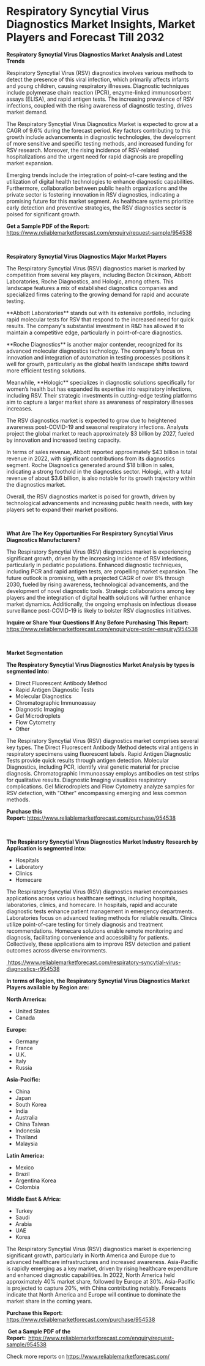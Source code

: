<p><h1>Respiratory Syncytial Virus Diagnostics Market Insights, Market Players and Forecast Till 2032</h1></p><p><strong>Respiratory Syncytial Virus Diagnostics Market Analysis and Latest Trends</strong></p>
<p><p>Respiratory Syncytial Virus (RSV) diagnostics involves various methods to detect the presence of this viral infection, which primarily affects infants and young children, causing respiratory illnesses. Diagnostic techniques include polymerase chain reaction (PCR), enzyme-linked immunosorbent assays (ELISA), and rapid antigen tests. The increasing prevalence of RSV infections, coupled with the rising awareness of diagnostic testing, drives market demand.</p><p>The Respiratory Syncytial Virus Diagnostics Market is expected to grow at a CAGR of 9.6% during the forecast period. Key factors contributing to this growth include advancements in diagnostic technologies, the development of more sensitive and specific testing methods, and increased funding for RSV research. Moreover, the rising incidence of RSV-related hospitalizations and the urgent need for rapid diagnosis are propelling market expansion.</p><p>Emerging trends include the integration of point-of-care testing and the utilization of digital health technologies to enhance diagnostic capabilities. Furthermore, collaboration between public health organizations and the private sector is fostering innovation in RSV diagnostics, indicating a promising future for this market segment. As healthcare systems prioritize early detection and preventive strategies, the RSV diagnostics sector is poised for significant growth.</p></p>
<p><strong>Get a Sample PDF of the Report:&nbsp;</strong> <a href="https://www.reliablemarketforecast.com/enquiry/request-sample/954538?utm_campaign=2736&utm_medium=2&utm_source=Github&utm_content=ia&utm_term=07032025&utm_id=respiratory-syncytial-virus-diagnostics">https://www.reliablemarketforecast.com/enquiry/request-sample/954538</a></p>
<p>&nbsp;</p>
<p><strong>Respiratory Syncytial Virus Diagnostics Major Market Players</strong></p>
<p><p>The Respiratory Syncytial Virus (RSV) diagnostics market is marked by competition from several key players, including Becton Dickinson, Abbott Laboratories, Roche Diagnostics, and Hologic, among others. This landscape features a mix of established diagnostics companies and specialized firms catering to the growing demand for rapid and accurate testing.</p><p>**Abbott Laboratories** stands out with its extensive portfolio, including rapid molecular tests for RSV that respond to the increased need for quick results. The company's substantial investment in R&D has allowed it to maintain a competitive edge, particularly in point-of-care diagnostics.</p><p>**Roche Diagnostics** is another major contender, recognized for its advanced molecular diagnostics technology. The company's focus on innovation and integration of automation in testing processes positions it well for growth, particularly as the global health landscape shifts toward more efficient testing solutions.</p><p>Meanwhile, **Hologic** specializes in diagnostic solutions specifically for women’s health but has expanded its expertise into respiratory infections, including RSV. Their strategic investments in cutting-edge testing platforms aim to capture a larger market share as awareness of respiratory illnesses increases.</p><p>The RSV diagnostics market is expected to grow due to heightened awareness post-COVID-19 and seasonal respiratory infections. Analysts project the global market to reach approximately $3 billion by 2027, fueled by innovation and increased testing capacity.</p><p>In terms of sales revenue, Abbott reported approximately $43 billion in total revenue in 2022, with significant contributions from its diagnostics segment. Roche Diagnostics generated around $18 billion in sales, indicating a strong foothold in the diagnostics sector. Hologic, with a total revenue of about $3.6 billion, is also notable for its growth trajectory within the diagnostics market.</p><p>Overall, the RSV diagnostics market is poised for growth, driven by technological advancements and increasing public health needs, with key players set to expand their market positions.</p></p>
<p>&nbsp;</p>
<p><strong>What Are The Key Opportunities For Respiratory Syncytial Virus Diagnostics Manufacturers?</strong></p>
<p><p>The Respiratory Syncytial Virus (RSV) diagnostics market is experiencing significant growth, driven by the increasing incidence of RSV infections, particularly in pediatric populations. Enhanced diagnostic techniques, including PCR and rapid antigen tests, are propelling market expansion. The future outlook is promising, with a projected CAGR of over 8% through 2030, fueled by rising awareness, technological advancements, and the development of novel diagnostic tools. Strategic collaborations among key players and the integration of digital health solutions will further enhance market dynamics. Additionally, the ongoing emphasis on infectious disease surveillance post-COVID-19 is likely to bolster RSV diagnostics initiatives.</p></p>
<p><strong>Inquire or Share Your Questions If Any Before Purchasing This Report:</strong> <a href="https://www.reliablemarketforecast.com/enquiry/pre-order-enquiry/954538?utm_campaign=2736&utm_medium=2&utm_source=Github&utm_content=ia&utm_term=07032025&utm_id=respiratory-syncytial-virus-diagnostics">https://www.reliablemarketforecast.com/enquiry/pre-order-enquiry/954538</a></p>
<p>&nbsp;</p>
<p><strong>Market Segmentation</strong></p>
<p><strong>The Respiratory Syncytial Virus Diagnostics Market Analysis by types is segmented into:</strong></p>
<p><ul><li>Direct Fluorescent Antibody Method</li><li>Rapid Antigen Diagnostic Tests</li><li>Molecular Diagnostics</li><li>Chromatographic Immunoassay</li><li>Diagnostic Imaging</li><li>Gel Microdroplets</li><li>Flow Cytometry</li><li>Other</li></ul></p>
<p><p>The Respiratory Syncytial Virus (RSV) diagnostics market comprises several key types. The Direct Fluorescent Antibody Method detects viral antigens in respiratory specimens using fluorescent labels. Rapid Antigen Diagnostic Tests provide quick results through antigen detection. Molecular Diagnostics, including PCR, identify viral genetic material for precise diagnosis. Chromatographic Immunoassay employs antibodies on test strips for qualitative results. Diagnostic Imaging visualizes respiratory complications. Gel Microdroplets and Flow Cytometry analyze samples for RSV detection, with "Other" encompassing emerging and less common methods.</p></p>
<p><strong>Purchase this Report:&nbsp;</strong><a href="https://www.reliablemarketforecast.com/purchase/954538?utm_campaign=2736&utm_medium=2&utm_source=Github&utm_content=ia&utm_term=07032025&utm_id=respiratory-syncytial-virus-diagnostics">https://www.reliablemarketforecast.com/purchase/954538</a></p>
<p>&nbsp;</p>
<p><strong>The Respiratory Syncytial Virus Diagnostics Market Industry Research by Application is segmented into:</strong></p>
<p><ul><li>Hospitals</li><li>Laboratory</li><li>Clinics</li><li>Homecare</li></ul></p>
<p><p>The Respiratory Syncytial Virus (RSV) diagnostics market encompasses applications across various healthcare settings, including hospitals, laboratories, clinics, and homecare. In hospitals, rapid and accurate diagnostic tests enhance patient management in emergency departments. Laboratories focus on advanced testing methods for reliable results. Clinics utilize point-of-care testing for timely diagnosis and treatment recommendations. Homecare solutions enable remote monitoring and diagnosis, facilitating convenience and accessibility for patients. Collectively, these applications aim to improve RSV detection and patient outcomes across diverse environments.</p></p>
<p><a href="https://www.reliablemarketforecast.com/respiratory-syncytial-virus-diagnostics-r954538?utm_campaign=2736&utm_medium=2&utm_source=Github&utm_content=ia&utm_term=07032025&utm_id=respiratory-syncytial-virus-diagnostics">&nbsp;https://www.reliablemarketforecast.com/respiratory-syncytial-virus-diagnostics-r954538</a></p>
<p><strong>In terms of Region, the Respiratory Syncytial Virus Diagnostics Market Players available by Region are:</strong></p>
<p>
    <p> <strong> North America: </strong>
        <ul>
            <li>United States</li>
            <li>Canada</li>
        </ul>
        </p> 
    <p> <strong> Europe: </strong>
        <ul>
            <li>Germany</li>
            <li>France</li>
            <li>U.K.</li>
            <li>Italy</li>
            <li>Russia</li>
        </ul>
        </p> 
    <p> <strong> Asia-Pacific: </strong>
        <ul>
            <li>China</li>
            <li>Japan</li>
            <li>South Korea</li>
            <li>India</li>
            <li>Australia</li>
            <li>China Taiwan</li>
            <li>Indonesia</li>
            <li>Thailand</li>
            <li>Malaysia</li>
        </ul>
        </p> 
    <p> <strong> Latin America: </strong>
        <ul>
            <li>Mexico</li>
            <li>Brazil</li>
            <li>Argentina Korea</li>
            <li>Colombia</li>
        </ul>
        </p> 
    <p> <strong> Middle East & Africa: </strong>
        <ul>
            <li>Turkey</li>
            <li>Saudi</li>
            <li>Arabia</li>
            <li>UAE</li>
            <li>Korea</li>
        </ul>
    </p>
    </p>
<p><p>The Respiratory Syncytial Virus (RSV) diagnostics market is experiencing significant growth, particularly in North America and Europe due to advanced healthcare infrastructures and increased awareness. Asia-Pacific is rapidly emerging as a key market, driven by rising healthcare expenditure and enhanced diagnostic capabilities. In 2022, North America held approximately 40% market share, followed by Europe at 30%. Asia-Pacific is projected to capture 20%, with China contributing notably. Forecasts indicate that North America and Europe will continue to dominate the market share in the coming years.</p></p>
<p><strong>Purchase this Report: </strong><a href="https://www.reliablemarketforecast.com/purchase/954538?utm_campaign=2736&utm_medium=2&utm_source=Github&utm_content=ia&utm_term=07032025&utm_id=respiratory-syncytial-virus-diagnostics">https://www.reliablemarketforecast.com/purchase/954538</a></p>
<p>&nbsp;<strong>Get a Sample PDF of the Report:&nbsp;&nbsp;</strong><a href="https://www.reliablemarketforecast.com/enquiry/request-sample/954538?utm_campaign=2736&utm_medium=2&utm_source=Github&utm_content=ia&utm_term=07032025&utm_id=respiratory-syncytial-virus-diagnostics">https://www.reliablemarketforecast.com/enquiry/request-sample/954538</a></p>
<p><strong></strong></p>
<p>Check more reports on <a href="https://www.reliablemarketforecast.com/?utm_campaign=2736&utm_medium=2&utm_source=Github&utm_content=ia&utm_term=07032025&utm_id=respiratory-syncytial-virus-diagnostics">https://www.reliablemarketforecast.com/</a></p>